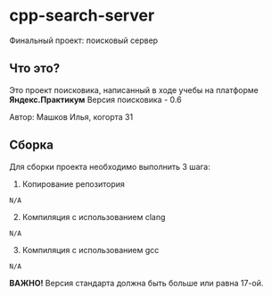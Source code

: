 # cpp-search-server
Финальный проект: поисковый сервер


## Что это?
Это проект поисковика, написанный в ходе учебы на платформе **Яндекс.Практикум**
Версия поисковика - 0.6

Автор: Машков Илья, когорта 31


## Сборка
Для сборки проекта необходимо выполнить 3 шага:

1. Копирование репозитория
```
N/A
```

2. Компиляция с использованием clang
```
N/A
```

3. Компиляция с использованием gcc
```
N/A
```

**ВАЖНО!** Версия стандарта должна быть больше или равна 17-ой.
